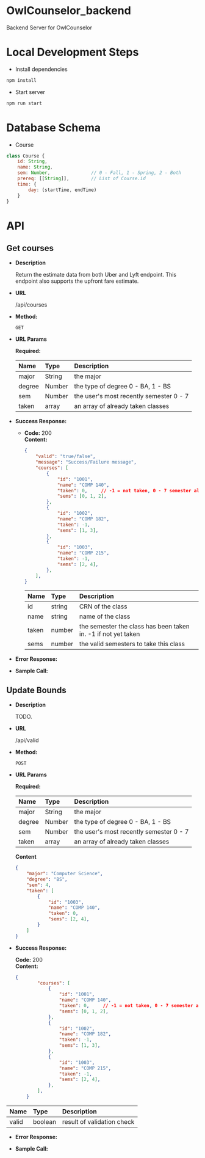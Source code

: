 # OwlCounselor_backend
Backend Server for OwlCounselor

# Local Development Steps

- Install dependencies
```bash
npm install
```

- Start server
```bash
npm run start
```

# Database Schema

- Course
```javascript
class Course {
    id: String,            
    name: String,
    sem: Number,               // 0 - Fall, 1 - Spring, 2 - Both
    prereq: [[String]],        // List of Course.id
    time: {
        day: (startTime, endTime)
    }
}
```

# API

## Get courses
* **Description**

    Return the estimate data from both Uber and Lyft endpoint.
    This endpoint also supports the upfront fare estimate.

* **URL**

  /api/courses

* **Method:**
  
  `GET`
  
*  **URL Params**

   **Required:**

    Name | Type | Description 
    :--- | :---| :---
    major  | String | the major
    degree | Number | the type of degree                   0 - BA, 1 - BS
    sem    | Number | the user's most recently semester    0 - 7
    taken  | array | an array of already taken classes

* **Success Response:**
    
  * **Code:** 200 <br />
    **Content:** 
    
    ```json
    {
        "valid": "true/false",
        "message": "Success/Failure message",
        "courses": [
            {
                "id": "1001",
                "name": "COMP 140",
                "taken": 0,     // -1 = not taken, 0 - 7 semester already taken
                "sems": [0, 1, 2],
            },
            {
                "id": "1002",
                "name": "COMP 182",
                "taken": -1,
                "sems": [1, 3],
            },
            {
                "id": "1003",
                "name": "COMP 215",
                "taken": -1,
                "sems": [2, 4],
            },
        ],
    }
    ```

    <Coordinates of departure and destination.>

    Name | Type | Description 
    :--- | :---| :---
    id   | string | CRN of the class
    name | string | name of the class
    taken| number | the semester the class has been taken in. -1 if not yet taken
    sems | number | the valid semesters to take this class
 
* **Error Response:**

* **Sample Call:**


## Update Bounds
* **Description**

    TODO.

* **URL**

  /api/valid

* **Method:**
  
  `POST`
  
*  **URL Params**

   **Required:**

    Name | Type | Description 
    :--- | :---| :---
    major  | String | the major
    degree | Number | the type of degree                   0 - BA, 1 - BS
    sem    | Number | the user's most recently semester    0 - 7
    taken  | array | an array of already taken classes

    **Content**

    ```json
    {
        "major": "Computer Science",
        "degree": "BS",
        "sem": 4,
        "taken": [
            {
                "id": "1003",
                "name": "COMP 140",
                "taken": 0,
                "sems": [2, 4],
            }
        ]
    }
    ```


* **Success Response:**
    
  **Code:** 200 <br />
**Content:** 

    ```json
    {
            "courses": [
                {
                    "id": "1001",
                    "name": "COMP 140",
                    "taken": 0,     // -1 = not taken, 0 - 7 semester already taken
                    "sems": [0, 1, 2],
                },
                {
                    "id": "1002",
                    "name": "COMP 182",
                    "taken": -1,
                    "sems": [1, 3],
                },
                {
                    "id": "1003",
                    "name": "COMP 215",
                    "taken": -1,
                    "sems": [2, 4],
                },
            ],
        }
    ```

<Coordinates of departure and destination.>

Name | Type | Description 
:--- | :---| :---
valid | boolean | result of validation check

 
* **Error Response:**

* **Sample Call:**


